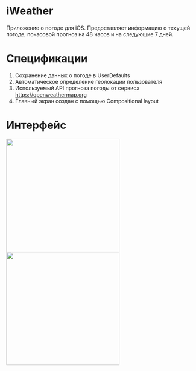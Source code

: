 # iWeather
Приложение о погоде для iOS. Предоставляет информацию о текущей погоде, почасовой прогноз на 48 часов и на следующие 7 дней.
# Спецификации
1. Сохранение данных о погоде в UserDefaults
2. Автоматическое определение геолокации пользователя
3. Используемый API прогноза погоды от сервиса <https://openweathermap.org>
4. Главный экран создан с помощью Compositional layout
# Интерфейс
<img src="https://user-images.githubusercontent.com/88002422/145248892-0f496134-ea0b-4ccd-ac2f-020e34fbeda4.jpg" width="300" />
<img src="https://user-images.githubusercontent.com/88002422/145248853-830b33e4-ad68-4354-915f-ebda6e40a09b.MP4" width="300" />
